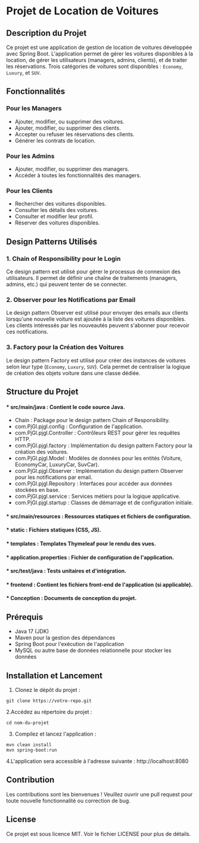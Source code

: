 # Projet de Location de Voitures

## Description du Projet

Ce projet est une application de gestion de location de voitures développée avec Spring Boot. L'application permet de gérer les voitures disponibles à la location, de gérer les utilisateurs (managers, admins, clients), et de traiter les réservations. Trois catégories de voitures sont disponibles : `Economy`, `Luxury`, et `SUV`.

## Fonctionnalités

### Pour les Managers
- Ajouter, modifier, ou supprimer des voitures.
- Ajouter, modifier, ou supprimer des clients.
- Accepter ou refuser les réservations des clients.
- Générer les contrats de location.

### Pour les Admins
- Ajouter, modifier, ou supprimer des managers.
- Accéder à toutes les fonctionnalités des managers.

### Pour les Clients
- Rechercher des voitures disponibles.
- Consulter les détails des voitures.
- Consulter et modifier leur profil.
- Réserver des voitures disponibles.

## Design Patterns Utilisés

### 1. **Chain of Responsibility** pour le Login
Ce design pattern est utilisé pour gérer le processus de connexion des utilisateurs. Il permet de définir une chaîne de traitements (managers, admins, etc.) qui peuvent tenter de se connecter.

### 2. **Observer** pour les Notifications par Email
Le design pattern Observer est utilisé pour envoyer des emails aux clients lorsqu'une nouvelle voiture est ajoutée à la liste des voitures disponibles. Les clients intéressés par les nouveautés peuvent s'abonner pour recevoir ces notifications.

### 3. **Factory** pour la Création des Voitures
Le design pattern Factory est utilisé pour créer des instances de voitures selon leur type (`Economy`, `Luxury`, `SUV`). Cela permet de centraliser la logique de création des objets voiture dans une classe dédiée.

## Structure du Projet
#### * src/main/java : Contient le code source Java.
- Chain : Package pour le design pattern Chain of Responsibility.
- com.PjGl.pjgl.config : Configuration de l'application.
- com.PjGl.pjgl.Controller : Contrôleurs REST pour gérer les requêtes HTTP.
- com.PjGl.pjgl.factory : Implémentation du design pattern Factory pour la création des voitures.
- com.PjGl.pjgl.Model : Modèles de données pour les entités (Voiture, EconomyCar, LuxuryCar, SuvCar).
- com.PjGl.pjgl.Observer : Implémentation du design pattern Observer pour les notifications par email.
- com.PjGl.pjgl.Repository : Interfaces pour accéder aux données stockées en base.
- com.PjGl.pjgl.service : Services métiers pour la logique applicative.
- com.PjGl.pjgl.startup : Classes de démarrage et de configuration initiale.
#### * src/main/resources : Ressources statiques et fichiers de configuration.
#### * static : Fichiers statiques (CSS, JS).
#### * templates : Templates Thymeleaf pour le rendu des vues.
#### * application.properties : Fichier de configuration de l'application.
#### * src/test/java : Tests unitaires et d'intégration.
#### * frontend : Contient les fichiers front-end de l'application (si applicable).
#### * Conception : Documents de conception du projet.

## Prérequis
- Java 17 (JDK)
- Maven pour la gestion des dépendances
- Spring Boot pour l'exécution de l'application
- MySQL ou autre base de données relationnelle pour stocker les données

## Installation et Lancement
1. Clonez le dépôt du projet :
```
git clone https://votre-repo.git
```
2.Accédez au répertoire du projet :
```
cd nom-du-projet

```
3. Compilez et lancez l'application :
```
mvn clean install
mvn spring-boot:run
```
4.L'application sera accessible à l'adresse suivante : http://localhost:8080

## Contribution
Les contributions sont les bienvenues ! Veuillez ouvrir une pull request pour toute nouvelle fonctionnalité ou correction de bug.

## License
Ce projet est sous licence MIT. Voir le fichier LICENSE pour plus de détails.
